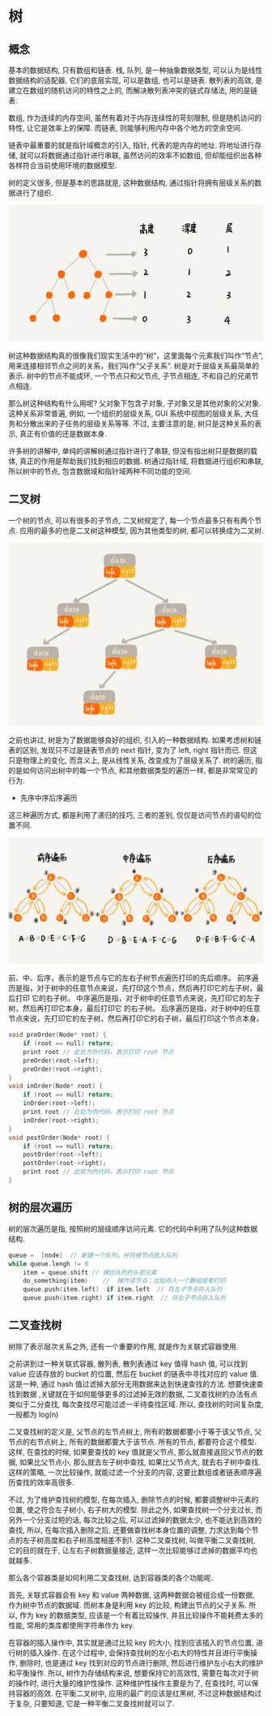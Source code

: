# 树

## 概念

基本的数据结构, 只有数组和链表. 栈, 队列, 是一种抽象数据类型, 可以认为是线性数据结构的适配器, 它们的底层实现, 可以是数组, 也可以是链表. 散列表的高效, 是建立在数组的随机访问的特性之上的, 而解决散列表冲突的链式存储法, 用的是链表.  

数组, 作为连续的内存空间, 虽然有着对于内存连续性的苛刻限制, 但是随机访问的特性, 让它是效率上的保障. 
而链表, 则能够利用内存中各个地方的空余空间.   

链表中最重要的就是指针域概念的引入, 指针, 代表的是内存的地址. 将地址进行存储, 就可以将数据通过指针进行串联, 虽然访问的效率不如数组, 但却能组织出各种各样符合当前使用环境的数据模型.  

树的定义很多, 但是基本的思路就是, 这种数据结构, 通过指针将拥有层级关系的数据进行了组织. 

![tree](img/tree.png)

树这种数据结构真的很像我们现实生活中的“树”，这里面每个元素我们叫作“节点”, 用来连接相邻节点之间的关系，我们叫作“父子关系”. 树是对于层级关系最简单的表示. 树中的节点不能成环, 一个节点只和父节点, 子节点相连, 不和自己的兄弟节点相连. 

那么树这种结构有什么用呢?  父对象下包含子对象, 子对象又是其他对象的父对象.
这种关系非常普遍, 例如, 一个组织的层级关系, GUI 系统中视图的层级关系, 大任务和分散出来的子任务的层级关系等等. 不过, 主要注意的是, 树只是这种关系的表示, 真正有价值的还是数据本身.   

许多树的讲解中, 单纯的讲解树通过指针进行了串联, 但没有指出树只是数据的载体, 真正的作用是帮助我们找到相应的数据.
树通过指针域, 将数据进行组织和串联, 所以树中的节点, 包含数据域和指针域两种不同功能的空间.

## 二叉树

一个树的节点, 可以有很多的子节点, 二叉树规定了, 每一个节点最多只有有两个节点. 应用的最多的也是二叉树这种模型, 因为其他类型的树, 都可以转换成为二叉树. 

![btree](img/btree.png)

之前也讲过, 树是为了数据能够良好的组织, 引入的一种数据结构. 如果考虑树和链表的区别, 发现只不过是链表节点的 next 指针, 变为了 left, right 指针而已. 但这只是物理上的变化, 而含义上, 是从线性关系, 改变成为了层级关系了. 树的遍历, 指的是如何访问出树中的每一个节点,  和其他数据类型的遍历一样, 都是非常常见的行为.

* 先序中序后序遍历

这三种遍历方式, 都是利用了递归的技巧, 三者的差别, 仅仅是访问节点的语句的位置不同.

![iteratetree](img/iteratetree.png)

前、中、后序，表示的是节点与它的左右子树节点遍历打印的先后顺序。
前序遍历是指，对于树中的任意节点来说，先打印这个节点，然后再打印它的左子树，最后打印 它的右子树。
中序遍历是指，对于树中的任意节点来说，先打印它的左子树，然后再打印它本身，最后打印它 的右子树。
后序遍历是指，对于树中的任意节点来说，先打印它的左子树，然后再打印它的右子树，最后打印这个节点本身。

```c++
void preOrder(Node* root) {
    if (root == null) return;
    print root // 此处为伪代码，表示打印 root 节点
    preOrder(root->left);
    preOrder(root->right);
}
void inOrder(Node* root) {
    if (root == null) return;
    inOrder(root->left);
    print root // 此处为伪代码，表示打印 root 节点
    inOrder(root->right);
}
void postOrder(Node* root) {
    if (root == null) return;
    postOrder(root->left);
    postOrder(root->right);
    print root // 此处为伪代码，表示打印 root 节点
}
```

## 树的层次遍历

树的层次遍历是指, 按照树的层级顺序访问元素. 它的代码中利用了队列这种数据结构.

```c++
queue =  [node]  // 新建一个队列，并将根节点放入队列
while queue.lengh != 0
    item = queue.shift // 弹出队列的头部元素
    do_something(item)    //  操作该节点：比如存入一个数组或者打印
    queue.push(item.left)  if item.left  // 将左子节点存入队列
    queue.push(item.right) if item.right  // 将右子节点存入队列
```

## 二叉查找树

树除了表示层次关系之外, 还有一个重要的作用, 就是作为关联式容器使用.

之前讲到过一种关联式容器, 散列表, 散列表通过 key 值得 hash 值, 可以找到 value 应该存放的 bucket 的位置, 然后在 bucket 的链表中寻找对应的 value 值. 这是一种, 通过 hash 值过滤掉大部分无用数据来达到快速查找的方法.
想要快速查找到数据 ,关键就在于如何能够更多的过滤掉无效的数据, 二叉查找树的办法有点类似于二分查找, 每次查找尽可能过滤一半待查找区域. 所以, 查找树的时间复杂度, 一般都为 log(n)

二叉查找树的定义是, 父节点的左节点树上, 所有的数据都要小于等于该父节点, 父节点的右节点树上, 所有的数据都要大于该节点. 所有的节点, 都要符合这个模型. 这样, 在查找的时候, 如果要查找的 key 值就是父节点, 那么就直接返回父节点的数据, 如果比父节点小, 那么就去左子树中查找, 如果比父节点大, 就去右子树中查找. 这样的策略, 一次比较操作, 就能过滤一个分支的内容, 这要比数组或者链表顺序遍历查找的效率高很多.

不过, 为了维护查找树的模型, 在每次插入, 删除节点的时候, 都要调整树中元素的位置, 使之符合左子树小, 右子树大的模型. 除此之外, 如果查找树一个分支过长, 而另外一个分支过短的话, 每次比较之后, 可以过滤掉的数据太少, 也不能达到高效的查找, 所以, 在每次插入删除之后, 还要做查找树本身位置的调整, 力求达到每个节点的左子树高度和右子树高度相差不到1. 这种二叉查找树, 叫做平衡二叉查找树, 它的目的就在于, 让左右子树数据量接近, 这样一次比较能够过滤掉的数据平均也就越多.

那么各个容器类是如何利用二叉查找树, 达到容器类的各个功能呢.

首先, 关联式容器会有 key 和 value 两种数据, 这两种数据会被组合成一份数据, 作为树中节点的数据域. 而树本身是利用 key 的比较, 构建出节点的父子关系. 所以, 作为 key 的数据类型, 应该是一个有着比较操作, 并且比较操作不能耗费太多的性能, 常用的类库都使用字符串作为 key. 

在容器的插入操作中, 其实就是通过比较 key 的大小, 找到应该插入的节点位置, 进行树的插入操作. 在这个过程中, 会保持查找树的左小右大的特性并且进行平衡操作, 删除时, 也是通过 key 找到对应的节点进行删除, 然后进行维护左小右大的维护和平衡操作. 所以, 树作为存储结构来说, 想要保持它的高效性, 需要在每次对于树的操作时, 进行大量的维护性操作. 这种维护性操作主要是为了, 在查找时, 可以保持容器的高效. 在平衡二叉树中, 应用的最广的应该是红黑树, 不过这种数据结构过于复杂, 只要知道, 它是一种平衡二叉查找树就可以了.

